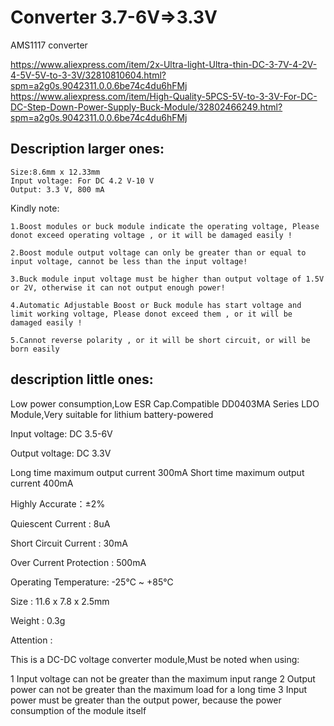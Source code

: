 # Converter 3.7-6V=>3.3V

AMS1117 converter

https://www.aliexpress.com/item/2x-Ultra-light-Ultra-thin-DC-3-7V-4-2V-4-5V-5V-to-3-3V/32810810604.html?spm=a2g0s.9042311.0.0.6be74c4du6hFMj
https://www.aliexpress.com/item/High-Quality-5PCS-5V-to-3-3V-For-DC-DC-Step-Down-Power-Supply-Buck-Module/32802466249.html?spm=a2g0s.9042311.0.0.6be74c4du6hFMj

## Description larger ones:
    Size:8.6mm x 12.33mm
    Input voltage: For DC 4.2 V-10 V
    Output: 3.3 V, 800 mA

Kindly note:

    1.Boost modules or buck module indicate the operating voltage, Please donot exceed operating voltage , or it will be damaged easily !

    2.Boost module output voltage can only be greater than or equal to input voltage, cannot be less than the input voltage!

    3.Buck module input voltage must be higher than output voltage of 1.5V or 2V, otherwise it can not output enough power!

    4.Automatic Adjustable Boost or Buck module has start voltage and limit working voltage, Please donot exceed them , or it will be damaged easily !

    5.Cannot reverse polarity , or it will be short circuit, or will be  born easily


## description little ones:


Low power consumption,Low ESR Cap.Compatible DD0403MA Series LDO Module,Very suitable for lithium battery-powered

Input voltage: DC 3.5-6V

Output voltage: DC 3.3V

Long time maximum output current 300mA
Short time maximum output current 400mA

Highly Accurate：±2%

Quiescent Current : 8uA

Short Circuit Current : 30mA

Over Current Protection : 500mA

Operating Temperature: -25℃ ~ +85℃

Size : 11.6 x 7.8 x 2.5mm

Weight : 0.3g



Attention :


This is a DC-DC voltage converter module,Must be noted when using:

1 Input voltage can not be greater than the maximum input range
2 Output power can not be greater than the maximum load for a long time
3 Input power must be greater than the output power, because the power consumption of the module itself
